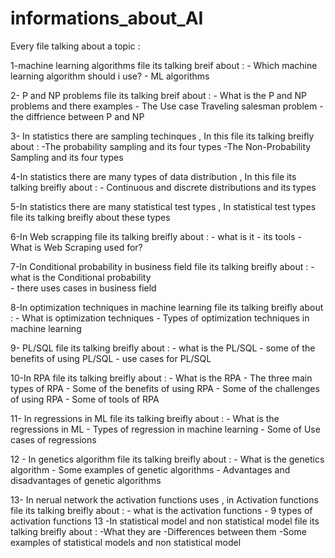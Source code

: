 # informations_about_AI
Every file talking about a topic :

1-machine learning algorithms file its talking breif about : - Which machine learning algorithm should i use?
                                                              -  ML algorithms
                                                              
2- P and NP problems file its talking breif about  : - What is the P and NP problems and there examples
                                                      - The Use case Traveling salesman problem 
                                                      - the diffrience between P and NP
                                                      
3- In statistics there are sampling techinques , In this file its talking breifly about : -The probability sampling and its four types
                                                                                         -The Non-Probability Sampling and its four types
                                                                                         
4-In statistics there are many types of data distribution , In this file its talking breifly about : - Continuous and discrete distributions and its types

5-In statistics there are many statistical test types , In statistical test types file its talking breifly about these types

6-In Web scrapping file its talking breifly about : - what is it
                                                      - its tools 
                                                      - What is Web Scraping used for?
                                                      
7-In Conditional probability in business field file its talking breifly about :  - what is the Conditional probability  
                                                                                 - there uses cases in business field 
                                                                                 
8-In optimization techniques in machine learning file its talking breifly about : - What is optimization techniques
                                                                                  - Types of optimization techniques in machine learning
                                                                                  
9- PL/SQL file its talking breifly about : - what is the PL/SQL
                                           - some of the benefits of using PL/SQL
                                           - use cases for PL/SQL 
                                           
10-In RPA file its talking breifly about : - What is the RPA
                                           - The three main types of RPA
                                           - Some of the benefits of using RPA
                                           - Some of the challenges of using RPA
                                           - Some of tools of RPA 
                                           
11- In regressions in ML file its talking breifly about : - What is the regressions in ML 
                                                          - Types of regression in machine learning 
                                                          - Some of Use cases of regressions
                                                          
12 - In genetics algorithm file its talking breifly about : - What is the  genetics algorithm
                                                            - Some examples of genetic algorithms
                                                            - Advantages and disadvantages of genetic algorithms

13- In nerual network the activation functions uses , in Activation functions file its talking breifly about :
                                                             - what is the activation functions
                                                             - 9 types of activation functions
13 -In statistical model and non statistical model file its talking breifly about : -What they are
                                                                                    -Differences between them
                                                                                    -Some examples of statistical models and non statistical model
                                                            
                                                          
                                                          
